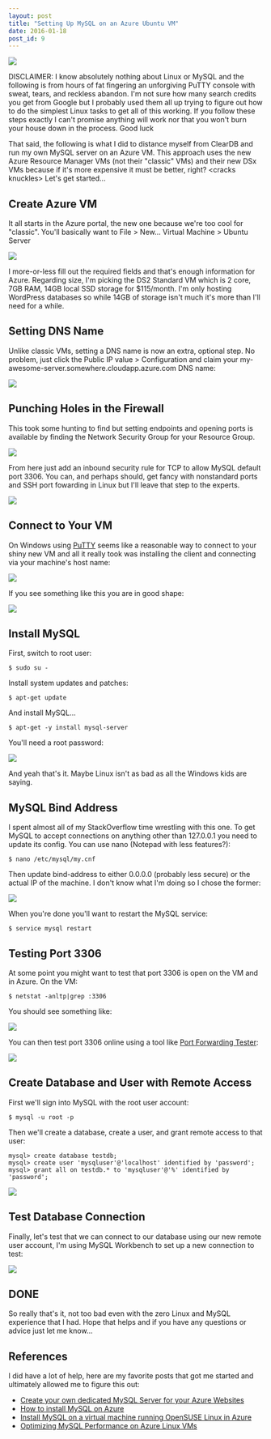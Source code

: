 ```yaml
---
layout: post
title: "Setting Up MySQL on an Azure Ubuntu VM"
date: 2016-01-18
post_id: 9
---
```


![](https://andy.azureedge.net/blog/penguin-1124649_1920-635887867308147334.jpg)

DISCLAIMER: I know absolutely nothing about Linux or MySQL and the following is from hours of fat fingering an unforgiving PuTTY console with sweat, tears, and reckless abandon. I'm not sure how many search credits you get from Google but I probably used them all up trying to figure out how to do the simplest Linux tasks to get all of this working. If you follow these steps exactly I can't promise anything will work nor that you won't burn your house down in the process. Good luck

That said, the following is what I did to distance myself from ClearDB and run my own MySQL server on an Azure VM. This approach uses the new Azure Resource Manager VMs (not their "classic" VMs) and their new DSx VMs because if it's more expensive it must be better, right? &lt;cracks knuckles&gt; Let's get started...

## Create Azure VM

It all starts in the Azure portal, the new one because we're too cool for "classic". You'll basically want to File &gt; New... Virtual Machine &gt; Ubuntu Server

![](https://andy.azureedge.net/blog/2016-01-18_16-46-24-635887216536189869.png)

I more-or-less fill out the required fields and that's enough information for Azure. Regarding size, I'm picking the DS2 Standard VM which is 2 core, 7GB RAM, 14GB local SSD storage for $115/month. I'm only hosting WordPress databases so while 14GB of storage isn't much it's more than I'll need for a while.

## Setting DNS Name

Unlike classic VMs, setting a DNS name is now an extra, optional step. No problem, just click the Public IP value > Configuration and claim your my-awesome-server.somewhere.cloudapp.azure.com DNS name:

![](https://andy.azureedge.net/blog/2016-01-18_17-42-33-635887251711322229.png)

## Punching Holes in the Firewall

This took some hunting to find but setting endpoints and opening ports is available by finding the Network Security Group for your Resource Group.

![](https://andy.azureedge.net/blog/2016-01-18_18-06-57-635887265593141497.png)

From here just add an inbound security rule for TCP to allow MySQL default port 3306. You can, and perhaps should, get fancy with nonstandard ports and SSH port fowarding in Linux but I'll leave that step to the experts.

![](https://andy.azureedge.net/blog/2016-01-18_18-12-46-635887268724337210.png)

## Connect to Your VM

On Windows using [PuTTY](http://puttyssh.org/download.html) seems like a reasonable way to connect to your shiny new VM and all it really took was installing the client and connecting via your machine's host name:

![](https://andy.azureedge.net/blog/2016-01-18_18-20-02-635887273999155340.png)

If you see something like this you are in good shape:

![](https://andy.azureedge.net/blog/2016-01-18_18-20-52-635887274235247152.png)

## Install MySQL

First, switch to root user:

```shell
$ sudo su -
```

Install system updates and patches:

```shell
$ apt-get update
```

And install MySQL...

```shell
$ apt-get -y install mysql-server
```

You'll need a root password:

![](https://andy.azureedge.net/blog/2016-01-18_18-33-22-635887280490440994.png)

And yeah that's it. Maybe Linux isn't as bad as all the Windows kids are saying.

## MySQL Bind Address

I spent almost all of my StackOverflow time wrestling with this one. To get MySQL to accept connections on anything other than 127.0.0.1 you need to update its config. You can use nano (Notepad with less features?):

```shell
$ nano /etc/mysql/my.cnf
```

Then update bind-address to either 0.0.0.0 (probably less secure) or the actual IP of the machine. I don't know what I'm doing so I chose the former:

![](https://andy.azureedge.net/blog/2016-01-18_18-35-27-635887283768552709.png)

When you're done you'll want to restart the MySQL service:

```shell
$ service mysql restart
```

## Testing Port 3306

At some point you might want to test that port 3306 is open on the VM and in Azure. On the VM:

```shell
$ netstat -anltp|grep :3306
```

You should see something like:

![](https://andy.azureedge.net/blog/2016-01-18_18-43-20-635887286101217696.png)

You can then test port 3306 online using a tool like [Port Forwarding Tester](http://www.yougetsignal.com/tools/open-ports/):

![](https://andy.azureedge.net/blog/2016-01-18_18-47-36-635887289089610912.png)

## Create Database and User with Remote Access

First we'll sign into MySQL with the root user account:

```shell
$ mysql -u root -p
```

Then we'll create a database, create a user, and grant remote access to that user:

```shell
mysql> create database testdb;
mysql> create user 'mysqluser'@'localhost' identified by 'password';
mysql> grant all on testdb.* to 'mysqluser'@'%' identified by 'password';
```

![](https://andy.azureedge.net/blog/2016-01-18_18-56-21-635887294953754340.png)

## Test Database Connection

Finally, let's test that we can connect to our database using our new remote user account, I'm using MySQL Workbench to set up a new connection to test:

![](https://andy.azureedge.net/blog/2016-01-18_18-57-39-635887295850100631.png)

## DONE

So really that's it, not too bad even with the zero Linux and MySQL experience that I had. Hope that helps and if you have any questions or advice just let me know...

## References

I did have a lot of help, here are my favorite posts that got me started and ultimately allowed me to figure this out:

* [Create your own dedicated MySQL Server for your Azure Websites](https://azure.microsoft.com/en-us/blog/create-your-own-dedicated-mysql-server-for-your-azure-websites/)
* [How to install MySQL on Azure](https://azure.microsoft.com/en-us/documentation/articles/virtual-machines-linux-install-mysql/)
* [Install MySQL on a virtual machine running OpenSUSE Linux in Azure](https://azure.microsoft.com/en-us/documentation/articles/virtual-machines-linux-mysql-use-opensuse/)
* [Optimizing MySQL Performance on Azure Linux VMs](https://azure.microsoft.com/en-us/documentation/articles/virtual-machines-linux-optimize-mysql-perf/)